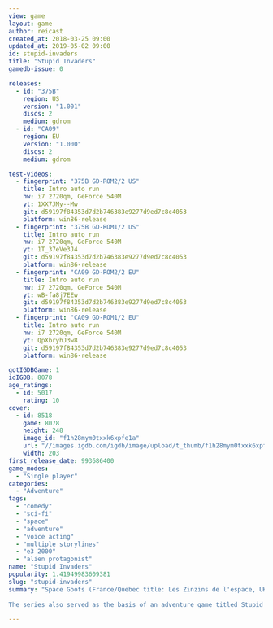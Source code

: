 ```yaml
---
view: game
layout: game
author: reicast
created_at: 2018-03-25 09:00
updated_at: 2019-05-02 09:00
id: stupid-invaders
title: "Stupid Invaders"
gamedb-issue: 0

releases:
  - id: "375B"
    region: US
    version: "1.001"
    discs: 2
    medium: gdrom
  - id: "CA09"
    region: EU
    version: "1.000"
    discs: 2
    medium: gdrom

test-videos:
  - fingerprint: "375B GD-ROM2/2 US"
    title: Intro auto run
    hw: i7 2720qm, GeForce 540M
    yt: 1XX7JMy--Mw
    git: d59197f84353d7d2b746383e9277d9ed7c8c4053
    platform: win86-release
  - fingerprint: "375B GD-ROM1/2 US"
    title: Intro auto run
    hw: i7 2720qm, GeForce 540M
    yt: 1T_37eVe3J4
    git: d59197f84353d7d2b746383e9277d9ed7c8c4053
    platform: win86-release
  - fingerprint: "CA09 GD-ROM2/2 EU"
    title: Intro auto run
    hw: i7 2720qm, GeForce 540M
    yt: wB-fa8j7EEw
    git: d59197f84353d7d2b746383e9277d9ed7c8c4053
    platform: win86-release
  - fingerprint: "CA09 GD-ROM1/2 EU"
    title: Intro auto run
    hw: i7 2720qm, GeForce 540M
    yt: QpXbryhJ3w8
    git: d59197f84353d7d2b746383e9277d9ed7c8c4053
    platform: win86-release

gotIGDBGame: 1
idIGDB: 8078
age_ratings:
  - id: 5017
    rating: 10
cover:
  - id: 8518
    game: 8078
    height: 248
    image_id: "f1h28mym0txxk6xpfe1a"
    url: "//images.igdb.com/igdb/image/upload/t_thumb/f1h28mym0txxk6xpfe1a.jpg"
    width: 203
first_release_date: 993686400
game_modes:
  - "Single player"
categories:
  - "Adventure"
tags:
  - "comedy"
  - "sci-fi"
  - "space"
  - "adventure"
  - "voice acting"
  - "multiple storylines"
  - "e3 2000"
  - "alien protagonist"
name: "Stupid Invaders"
popularity: 1.41949983609381
slug: "stupid-invaders"
summary: "Space Goofs (France/Quebec title: Les Zinzins de l'espace, UK title: Home to Rent, German title: Ein Heim für Aliens, international title: Stupid Invaders) is a French/German animated series produced by Gaumont Multimedia, and Xilam for France 3 that first aired in 1997. It also debuted at the same year in Germany on ProSieben. It also aired, in Quebec, on Télétoon. In the UK, the 1st season premiered on Channel 4 under the name Home to Rent and the 2nd season premiered under its original moniker on Nicktoons UK on 5 November 2005 at 9:30am. It also aired as part of the Fox Kids lineup on Fox in the United States. 
 
The series also served as the basis of an adventure game titled Stupid Invaders."

---
```

